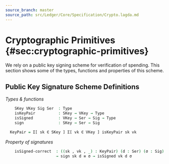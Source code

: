 ```yaml
---
source_branch: master
source_path: src/Ledger/Core/Specification/Crypto.lagda.md
---
```


# Cryptographic Primitives {#sec:cryptographic-primitives}

We rely on a public key signing scheme for verification of spending.
This section shows some of the types, functions and properties of this scheme.

<!--
```agda

{-# OPTIONS --safe #-}
module Ledger.Core.Specification.Crypto where

open import Ledger.Prelude hiding (T)
open import Ledger.Prelude.Numeric.UnitInterval

record isHashableSet (T : Type) : Type₁ where
  constructor mkIsHashableSet
  field THash : Type
        ⦃ DecEq-THash ⦄ : DecEq      THash
        ⦃ Show-THash  ⦄ : Show       THash
        ⦃ DecEq-T     ⦄ : DecEq    T
        ⦃ T-Hashable  ⦄ : Hashable T THash
open isHashableSet

record HashableSet : Type₁ where
  constructor mkHashableSet
  field T : Type; ⦃ T-isHashable ⦄ : isHashableSet T
  open isHashableSet T-isHashable public
```
-->

## Public Key Signature Scheme Definitions

<!--
```agda
record PKKScheme : Type₁ where
  field
```
-->
*Types & functions*
```agda
    SKey VKey Sig Ser  : Type
    isKeyPair          : SKey → VKey → Type
    isSigned           : VKey → Ser → Sig → Type
    sign               : SKey → Ser → Sig

  KeyPair = Σ[ sk ∈ SKey ] Σ[ vk ∈ VKey ] isKeyPair sk vk
```
<!--
```agda
  field
    ⦃ Dec-isSigned ⦄ : isSigned ⁇³
```
-->
*Property of signatures*
```agda
    isSigned-correct  : ((sk , vk , _) : KeyPair) (d : Ser) (σ : Sig)
                      → sign sk d ≡ σ → isSigned vk d σ
```

<!--
```agda
    ⦃ DecEq-Sig  ⦄ : DecEq Sig
    ⦃ DecEq-Ser  ⦄ : DecEq Ser

record CryptoStructure : Type₁ where
  field pkk : PKKScheme

  open PKKScheme pkk public

  field ⦃ khs ⦄    : isHashableSet VKey
        ScriptHash : Type; ⦃ DecEq-ScriptHash ⦄ : DecEq ScriptHash ; ⦃ Show-ScriptHash ⦄ : Show ScriptHash

  open isHashableSet khs renaming (THash to KeyHash) hiding (DecEq-T) public

-- TODO: KES and VRF
```
-->
